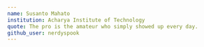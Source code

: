 ```yaml
---
name: Susanto Mahato
institution: Acharya Institute of Technology
quote: The pro is the amateur who simply showed up every day.
github_user: nerdyspook
---
```

